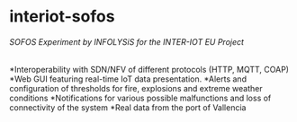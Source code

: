 # interiot-sofos

###### SOFOS Experiment by INFOLYSiS for the INTER-IOT EU Project

*Interoperability with SDN/NFV of different protocols (HTTP, MQTT, COAP)
*Web GUI featuring real-time IoT data presentation.
*Alerts and configuration of thresholds for fire, explosions and extreme weather conditions
*Notifications for various possible malfunctions and loss of connectivity of the system
*Real data from the port of Vallencia
